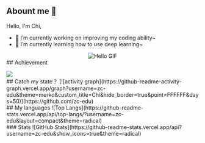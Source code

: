 ## Abount me 👋

<!--
**zc-edu/zc-edu** is a ✨ _special_ ✨ repository because its `README.md` (this file) appears on your GitHub profile.

Here are some ideas to get you started:

- 🔭 I’m currently working on ...
- 🌱 I’m currently learning ...
- 👯 I’m looking to collaborate on ...
- 🤔 I’m looking for help with ...
- 💬 Ask me about ...
- 📫 How to reach me: ...
- 😄 Pronouns: ...
- ⚡ Fun fact: ...
-->
Hello, I'm Chi, 
- 🔭 I’m currently working on improving my coding ability~
- 🌱 I’m currently learning how to use deep learning~

<div align="center">
    <img src="https://media.giphy.com/media/Z21HJj2kz9uBG/giphy.gif?cid=82a1493b6b2jhkohk3t87137qfikqug4smrgp71t2hk015ee&ep=v1_gifs_trending&rid=giphy.gif&ct=g" alt="Hello GIF">
</div>
## Achievement
<br>
<p>  <img align="left" src="https://github-profile-trophy.vercel.app/?username=zc-edu&theme=onedark&column=-1&margin-w=15" /></p>

<br>
## Catch my state？
[![activity graph](https://github-readme-activity-graph.vercel.app/graph?username=zc-edu&theme=merko&custom_title=Chi&hide_border=true&point=FFFFFF&days=50)](https://github.com/zc-edu)

<br>
## My languages
![Top Langs](https://github-readme-stats.vercel.app/api/top-langs/?username=zc-edu&layout=compact&theme=radical)

<br>
### Stats
![GitHub Stats](https://github-readme-stats.vercel.app/api?username=zc-edu&show_icons=true&theme=radical)



